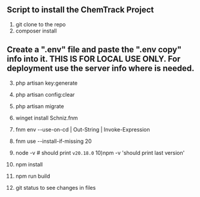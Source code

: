 ## Script to install the ChemTrack Project
1) git clone to the repo
2) composer install
## Create a ".env" file and paste the ".env copy" info into it. THIS IS FOR LOCAL USE ONLY. For deployment use the server info where is needed.
3) php artisan key:generate
4) php artisan config:clear
5) php artisan migrate

6) winget install Schniz.fnm
7) fnm env --use-on-cd | Out-String | Invoke-Expression
8) fnm use --install-if-missing 20
9) node -v # should print `v20.18.0`
10)npm -v 'should print last version'
11) npm install
12) npm run build
13) git status to see changes in files
